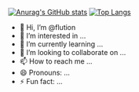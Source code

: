 [![Anurag's GitHub stats](https://github-readme-stats.vercel.app/api?username=flution)](https://github.com/anuraghazra/github-readme-stats)
[![Top Langs](https://github-readme-stats.vercel.app/api/top-langs/?username=flution)](https://github.com/anuraghazra/github-readme-stats)

- 👋 Hi, I’m @flution
- 👀 I’m interested in ...
- 🌱 I’m currently learning ...
- 💞️ I’m looking to collaborate on ...
- 📫 How to reach me ...
- 😄 Pronouns: ...
- ⚡ Fun fact: ...
<!---
flution/flution is a ✨ special ✨ repository because its `README.md` (this file) appears on your GitHub profile.
You can click the Preview link to take a look at your changes.
--->
